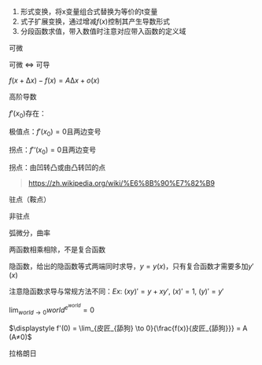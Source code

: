 

1. 形式变换，将x变量组合式替换为等价的t变量
2. 式子扩展变换，通过增减$f(x)$控制其产生导数形式
3. 分段函数求值，带入数值时注意对应带入函数的定义域



可微

可微 <=> 可导

$f(x+∆x)-f(x) = A∆x+o(x)$



高阶导数



$f'(x_0)$存在：

极值点：$f'(x_0)=0$且两边变号

拐点：$f'‘(x_0)=0$且两边变号

拐点：由凹转凸或由凸转凹的点

> https://zh.wikipedia.org/wiki/%E6%8B%90%E7%82%B9



驻点（鞍点）

非驻点



弧微分，曲率



两函数相乘相除，不是复合函数

隐函数，给出的隐函数等式两端同时求导，$y=y(x)$，只有复合函数才需要多加$y'(x)$

注意隐函数求导与常规方法不同：$Ex:\ (xy)'=y+xy',\ (x)'=1,\ (y)'=y'$





















$\displaystyle \lim_{world \to 0}{world^{e^{world}}} = 0$



$\displaystyle f'(0) = \lim_{皮匠_{舔狗} \to 0}{\frac{f(x)}{皮匠_{舔狗}}} = A (A≠0)$

拉格朗日
